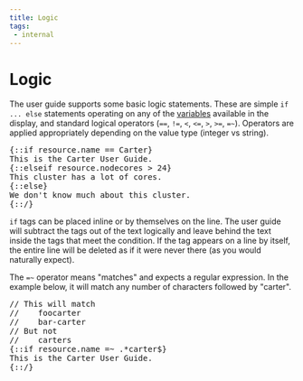 ```yaml
---
title: Logic
tags:
 - internal
---
```


# Logic

The user guide supports some basic logic statements. These are simple `if ... else` statements operating on any of the [variables](../variables) available in the display, and standard logical operators (`==`, `!=`, `<`, `<=`, `>`, `>=`, `=~`). Operators are applied appropriately depending on the value type (integer vs string).

<pre>
&#123;::if resource.name == Carter&#125;
This is the Carter User Guide.
&#123;::elseif resource.nodecores > 24&#125;
This cluster has a lot of cores.
&#123;::else&#125;
We don't know much about this cluster.
&#123;::/&#125;
</pre>

`if` tags can be placed inline or by themselves on the line. The user guide will subtract the tags out of the text logically and leave behind the text inside the tags that meet the condition. If the tag appears on a line by itself, the entire line will be deleted as if it were never there (as you would naturally expect).

The `=~` operator means "matches" and expects a regular expression. In the example below, it will match any number of characters followed by "carter".

<pre>
// This will match
//    foocarter
//    bar-carter
// But not
//    carters
&#123;::if resource.name =~ .*carter$&#125;
This is the Carter User Guide.
&#123;::/&#125;
</pre>
